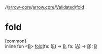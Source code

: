 //[arrow-core](../../../index.md)/[arrow.core](../index.md)/[Validated](index.md)/[fold](fold.md)

# fold

[common]\
inline fun &lt;[B](fold.md)&gt; [fold](fold.md)(fe: ([E](index.md)) -&gt; [B](fold.md), fa: ([A](index.md)) -&gt; [B](fold.md)): [B](fold.md)
